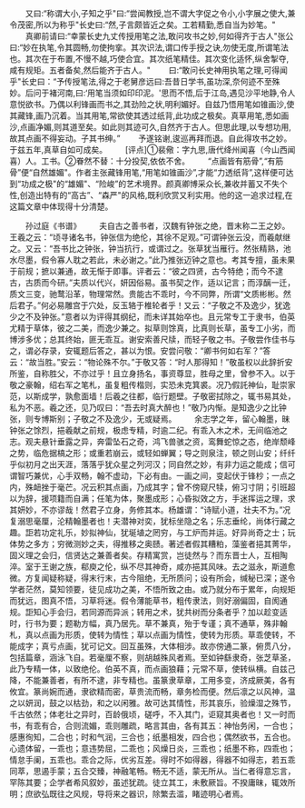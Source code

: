 <!-- { "loadSidebar": true } -->
　　又曰:“称谓大小,子知之乎"曰:“尝闻教授,岂不谓大字促之令小,小字展之使大,兼令茂密,所以为称乎"长史曰:“然,子言颇皆近之矣。工若精勤,悉自当为妙笔。" 
　　真卿前请曰:“幸蒙长史九丈传授用笔之法,敢问攻书之妙,何如得齐于古人"张公曰:“妙在执笔,令其圆畅,勿使拘挛。其次识法,谓口传手授之诀,勿使无度,所谓笔法也。其次在于布置,不慢不越,巧使合宜。其次纸笔精佳。其次变化适怀,纵舍掣夺,咸有规矩。五者备矣,然后能齐于古人。" 
　　曰:“敢问长史神用执笔之理,可得闻乎"长史曰：“予传授笔法,得之于老舅彦远曰:吾昔日学书,虽功深,奈何迹不至殊妙。后问于褚河南,曰:‘用笔当须如印印泥。'思而不悟,后于江岛,遇见沙平地静,令人意悦欲书。乃偶以利锋画而书之,其劲险之状,明利媚好。自兹乃悟用笔如锥画沙,使其藏锋,画乃沉着。当其用笔,常欲使其透过纸背,此功成之极矣。真草用笔,悉如画沙,点画净媚,则其道至矣。如此则其迹可久,自然齐于古人。但思此理,以专想功用,故其点画不得妄动。子其书绅。” 
　　予遂铭谢,逡巡再拜而退。自此得攻书之妙。于兹五年,真草自如可成矣。 
　　[评点]①裴儆：字九思,唐代绛州闻喜（今山西闻喜）人。工书。②眷然不替：十分投契,依依不舍。 
　　“点画皆有筋骨”,“有筋骨”便“自然雄媚"。作者主张藏锋用笔,“用笔如锥画沙”,才能“力透纸背”,这样便可达到“功成之极"的“雄媚"、“险峻”的艺术境界。颜真卿博采众长,兼收并蓄又不失个性,创造出特有的“高古”、“森严"的风格,既利欣赏又利实用。他的这一追求过程,在这篇文章中体现得十分清楚。 

　　孙过庭《书谱》 
　　夫自古之善书者，汉魏有钟张之绝，晋末称二王之妙。王羲之云：“顷寻诸名书，钟张信为绝伦，其徐不足观。”可谓钟张云没，而羲献继之。又云：“吾书比之钟张，钟当抗行，或谓过之。张草犹当雁行。然张精熟，池水尽墨，假令寡人耽之若此，未必谢之。”此乃推张迈钟之意也。考其专擅，虽未果于前规；摭以兼通，故无惭于即事。评者云：“彼之四贤，古今特绝；而今不逮古，古质而今研。”夫质以代兴，妍因俗易。虽书契之作，适以记言；而淳醨一迁，质文三变，驰鹜沿革，物理常然。贵能古不乖时，今不同弊，所谓“文质彬彬。然后君子。”何必易雕宫于穴处，反玉辂于椎轮者乎！又云：“子敬之不及逸少，犹逸少之不及钟张。”意者以为评得其纲纪，而未详其始卒也。且元常专工于隶书，伯英尤精于草体，彼之二美，而逸少兼之。拟草则馀真，比真则长草，虽专工小劣，而博涉多优；总其终始，匪无乖互。谢安索善尺牍，而轻子敬之书。子敬尝作佳书与之，谓必存录，安辄题后答之，甚以为恨。安尝问敬：“卿书何如右军？”答云：“故当胜。”安云：“物论殊不尔。”于敬又答：“时人那得知！”敬虽权以此辞折安所鉴，自称胜父，不亦过乎！且立身扬名，事资尊显，胜母之里，曾参不入。以于敬之豪翰，绍右军之笔札，虽复粗传楷则，实恐未克箕裘。况乃假託神仙，耻崇家范，以斯成学，孰愈面墙！后羲之往都，临行题壁。子敬密拭除之，辄书易其处，私为不恶。羲之还，见乃叹曰：“吾去时真大醉也！”敬乃内惭。是知逸少之比钟张，则专博斯别；子敬之不及逸少，无或疑焉。 
　　余志学之年，留心翰墨，昧钟张之馀烈，挹羲献之前规，极虑专精，时逾二纪。有乖入木之术，无间临池之志。观夫悬针垂露之异，奔雷坠石之奇，鸿飞兽骇之资，鸾舞蛇惊之态，绝岸颓峰之势，临危据槁之形；或重若崩云，或轻如蝉翼；导之则泉注，顿之则山安；纤纤乎似初月之出天涯，落落乎犹众星之列河汉；同自然之妙，有非力运之能成；信可谓智巧兼优，心手双畅，翰不虚动，下必有由。一画之间，变起伏于锋杪；一点之内，殊衄挫于毫芒。况云积其点画，乃成其字；曾不傍窥尺犊，俯习寸阴；引班超以为辞，援项籍而自满；任笔为体，聚墨成形；心昏拟效之方，手迷挥运之理，求其妍妙，不亦谬哉！然君子立身，务修其本。杨雄谓：“诗赋小道，壮夫不为。”况复溺思毫厘，沦精翰墨者也！夫潜神对奕，犹标坐隐之名；乐志垂纶，尚体行藏之趣。詎若功定礼乐，妙拟神仙，犹埏埴之罔穷，与工炉而并运。好异尚奇之士；玩体势之多方；穷微测妙之夫，得推移之奥赜。著述者假其糟粕，藻鉴者挹其菁华，固义理之会归，信贤达之兼善者矣。存精寓赏，岂徒然与？而东晋士人，互相陶淬。室于王谢之族，郗庾之伦，纵不尽其神奇，咸亦挹其风味。去之滋永，斯道愈微。方复闻疑称疑，得末行末，古今阻绝，无所质问；设有所会，缄秘已深；遂令学者茫然，莫知领要，徒见成功之美，不悟所致之由。或乃就分布于累年，向规矩而犹远，图真不悟，习草将迷。假令薄能草书，粗传隶法，则好溺偏固，自阂通规。詎知心手会归，若同源而异派；转用之术，犹共树而分条者乎？加以趁变适时，行书为要；题勒方幅，真乃居先。草不兼真，殆于专谨；真不通草，殊非翰札，真以点画为形质，使转为情性；草以点画为情性，使转为形质。草乖使转，不能成字；真亏点画，犹可记文。回互虽殊，大体相涉。故亦傍通二篆，俯贯八分，包括篇章，涵泳飞自。若毫厘不察，则胡越殊风者焉。至如钟繇隶奇，张芝草圣，此乃专精一体，以致绝伦。伯英不真，而点画狼藉；元常不草，使转纵横。自兹己降，不能兼善者，有所不逮，非专精也。虽篆隶草章，工用多变，济成厥美，各有攸宜。篆尚婉而通，隶欲精而密，草贵流而畅，章务检而便。然后凛之以风神，温之以妍润，鼓之以枯劲，和之以闲雅。故可达其情性，形其哀乐，验燥湿之殊节，千古依然；体老壮之异时，百龄俄顷，磋呼，不入其门，讵窥其奥者也！又一时而书，有乖有合，合则流媚，乖则雕疏，略言其由，各有其五：神怡务闲，一合也；感惠徇知，二合也；时和气润，三合也；纸墨相发，四合也；偶然欲书，五合也。心遗体留，一乖也；意违势屈，二乖也；风燥日炎，三乖也；纸墨不称，四乖也；情怠手阑，五乖也。乖合之际，优劣互差。得时不如得器，得器不如得志，若五乖同萃，思遏手蒙；五合交臻，神融笔畅。畅无不适，蒙无所从。当仁者得意忘言，罕陈其要；企学者希风叙妙，虽述犹疏。徒立其工，未敷厥旨。不揆庸昧，辄效所明；庶欲弘既往之风规，导将来之器识，除繁去滥，睹迹明心者焉。 
